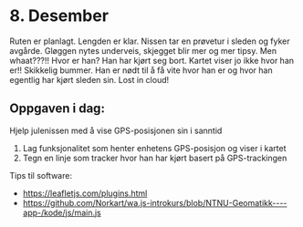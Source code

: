# 8. Desember
Ruten er planlagt. Lengden er klar. Nissen tar en prøvetur i sleden og fyker avgårde. Gløggen nytes underveis, skjegget blir mer og mer tipsy. Men whaat???!! Hvor er han? Han har kjørt seg bort. Kartet viser jo ikke hvor han er!! Skikkelig bummer. Han er nødt til å få vite hvor han er og hvor han egentlig har kjørt sleden sin. Lost in cloud! 

Oppgaven i dag:
---------------
Hjelp julenissen med å vise GPS-posisjonen sin i sanntid
1. Lag funksjonalitet som henter enhetens GPS-posisjon og viser i kartet
1. Tegn en linje som tracker hvor han har kjørt basert på GPS-trackingen



Tips til software:
* https://leafletjs.com/plugins.html
* https://github.com/Norkart/wa.js-introkurs/blob/NTNU-Geomatikk----app-/kode/js/main.js

